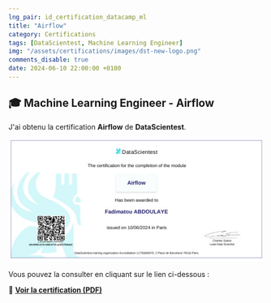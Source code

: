 ```yaml
---
lng_pair: id_certification_datacamp_ml
title: "Airflow"
category: Certifications
tags: [DataScientest, Machine Learning Engineer]
img: "/assets/certifications/images/dst-new-logo.png"
comments_disable: true
date: 2024-06-10 22:00:00 +0100
---
```


## 🎓 Machine Learning Engineer - Airflow

J'ai obtenu la certification **Airflow** de **DataScientest**.

![Aperçu de la certification](/assets/certifications/images/MLOps-Airflow.jpg)  

Vous pouvez la consulter en cliquant sur le lien ci-dessous :

📜 **[Voir la certification (PDF)](/assets/certifications/mlops/MLOps-Airflow.pdf)** 
